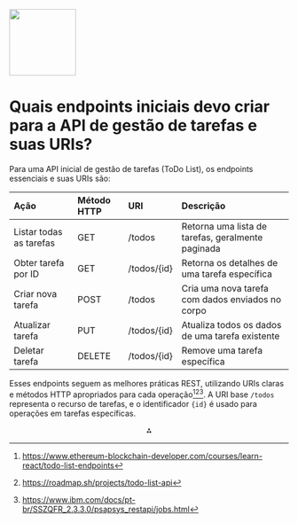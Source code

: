 <img src="https://r2cdn.perplexity.ai/pplx-full-logo-primary-dark%402x.png" class="logo" width="120"/>

# Quais endpoints iniciais devo criar para a API de gestão de tarefas e suas URIs?

Para uma API inicial de gestão de tarefas (ToDo List), os endpoints essenciais e suas URIs são:


| Ação | Método HTTP | URI | Descrição |
| :-- | :-- | :-- | :-- |
| Listar todas as tarefas | GET | /todos | Retorna uma lista de tarefas, geralmente paginada |
| Obter tarefa por ID | GET | /todos/{id} | Retorna os detalhes de uma tarefa específica |
| Criar nova tarefa | POST | /todos | Cria uma nova tarefa com dados enviados no corpo |
| Atualizar tarefa | PUT | /todos/{id} | Atualiza todos os dados de uma tarefa existente |
| Deletar tarefa | DELETE | /todos/{id} | Remove uma tarefa específica |

Esses endpoints seguem as melhores práticas REST, utilizando URIs claras e métodos HTTP apropriados para cada operação[^2][^5][^3]. A URI base `/todos` representa o recurso de tarefas, e o identificador `{id}` é usado para operações em tarefas específicas.

<div style="text-align: center">⁂</div>

[^1]: https://www.ibm.com/br-pt/think/topics/api-endpoint

[^2]: https://www.ethereum-blockchain-developer.com/courses/learn-react/todo-list-endpoints

[^3]: https://www.ibm.com/docs/pt-br/SSZQFR_2.3.3.0/psapsys_restapi/jobs.html

[^4]: https://docs.automationanywhere.com/pt-BR/bundle/enterprise-v2019/page/api-task-real-time-endpoint.html

[^5]: https://roadmap.sh/projects/todo-list-api

[^6]: https://apidog.com/pt/blog/rest-api-endpoints-pt/

[^7]: https://www.dotcom-monitor.com/pt-br/aprenda-com-o-dotcom-monitor/o-que-sao-pontos-de-extremidade-de-api-por-que-sao-importantes/

[^8]: https://www.youtube.com/watch?v=1K6EqMKm5wo

[^9]: https://cloud.google.com/application-integration/docs/configure-call-rest-endpoint-task

[^10]: https://apidog.com/pt/blog/api-uri-vs-api-url-pt/

